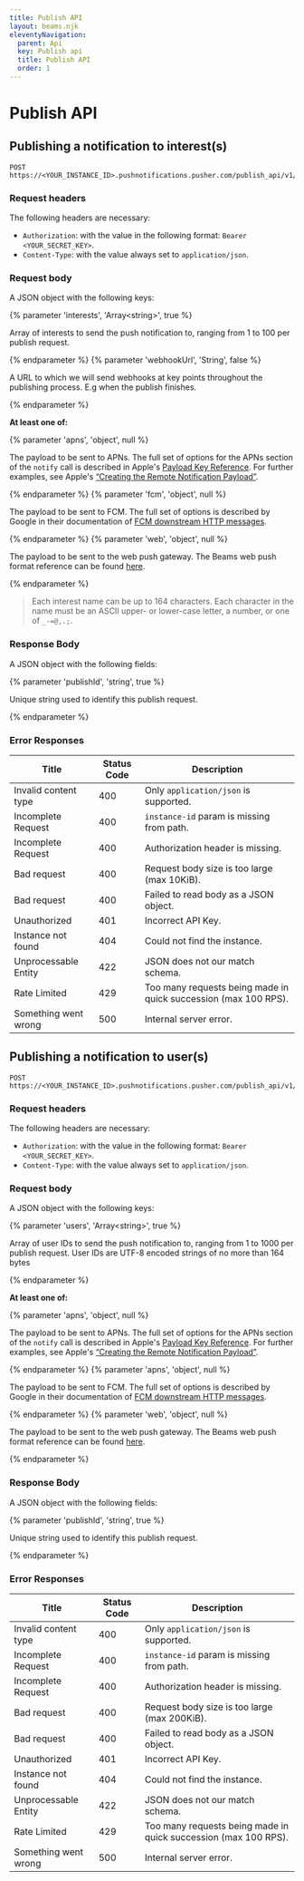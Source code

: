```yaml
---
title: Publish API
layout: beams.njk
eleventyNavigation:
  parent: Api
  key: Publish api
  title: Publish API
  order: 1
---
```


# Publish API

## Publishing a notification to interest(s)

```http
POST https://<YOUR_INSTANCE_ID>.pushnotifications.pusher.com/publish_api/v1/instances/<YOUR_INSTANCE_ID>/publishes/interests
```

### Request headers

The following headers are necessary:

- `Authorization`: with the value in the following format: `Bearer <YOUR_SECRET_KEY>`.
- `Content-Type`: with the value always set to `application/json`.

### Request body

A JSON object with the following keys:

{% parameter 'interests', 'Array&lt;string&gt;', true %}

Array of interests to send the push notification to, ranging from 1 to 100 per publish request.

{% endparameter %}
{% parameter 'webhookUrl', 'String', false %}

A URL to which we will send webhooks at key points throughout the publishing process. E.g when the publish finishes.

{% endparameter %}

**At least one of:**

{% parameter 'apns', 'object', null %}

The payload to be sent to APNs. The full set of options for the APNs section of the `notify` call is described in Apple's [Payload Key Reference](https://developer.apple.com/library/prerelease/content/documentation/NetworkingInternet/Conceptual/RemoteNotificationsPG/PayloadKeyReference.html#//apple_ref/doc/uid/TP40008194-CH17-SW1). For further examples, see Apple's [“Creating the Remote Notification Payload”](https://developer.apple.com/library/prerelease/content/documentation/NetworkingInternet/Conceptual/RemoteNotificationsPG/CreatingtheNotificationPayload.html#//apple_ref/doc/uid/TP40008194-CH10-SW1).

{% endparameter %}
{% parameter 'fcm', 'object', null %}

The payload to be sent to FCM. The full set of options is described by Google in their documentation of [FCM downstream HTTP messages](https://firebase.google.com/docs/cloud-messaging/http-server-ref#downstream).

{% endparameter %}
{% parameter 'web', 'object', null %}

The payload to be sent to the web push gateway. The Beams web push format reference can be found [here](/docs/beams/reference/publish-payloads#web-format).

{% endparameter %}

> Each interest name can be up to 164 characters. Each character in the name must be an ASCII upper- or lower-case letter, a number, or one of `_-=@,.;`.

### Response Body

A JSON object with the following fields:

{% parameter 'publishId', 'string', true %}

Unique string used to identify this publish request.

{% endparameter %}

### Error Responses

| Title                | Status Code | Description                                                     |
| -------------------- | ----------- | --------------------------------------------------------------- |
| Invalid content type | 400         | Only `application/json` is supported.                           |
| Incomplete Request   | 400         | `instance-id` param is missing from path.                       |
| Incomplete Request   | 400         | Authorization header is missing.                                |
| Bad request          | 400         | Request body size is too large (max 10KiB).                     |
| Bad request          | 400         | Failed to read body as a JSON object.                           |
| Unauthorized         | 401         | Incorrect API Key.                                              |
| Instance not found   | 404         | Could not find the instance.                                    |
| Unprocessable Entity | 422         | JSON does not our match schema.                                 |
| Rate Limited         | 429         | Too many requests being made in quick succession (max 100 RPS). |
| Something went wrong | 500         | Internal server error.                                          |

## Publishing a notification to user(s)

```http
POST https://<YOUR_INSTANCE_ID>.pushnotifications.pusher.com/publish_api/v1/instances/<YOUR_INSTANCE_ID>/publishes/users
```

### Request headers

The following headers are necessary:

- `Authorization`: with the value in the following format: `Bearer <YOUR_SECRET_KEY>`.
- `Content-Type`: with the value always set to `application/json`.

### Request body

A JSON object with the following keys:

{% parameter 'users', 'Array&lt;string&gt;', true %}

Array of user IDs to send the push notification to, ranging from 1 to 1000 per publish request. User IDs are UTF-8 encoded strings of no more than 164 bytes

{% endparameter %}

**At least one of:**

{% parameter 'apns', 'object', null %}

The payload to be sent to APNs. The full set of options for the APNs section of the `notify` call is described in Apple's [Payload Key Reference](https://developer.apple.com/library/prerelease/content/documentation/NetworkingInternet/Conceptual/RemoteNotificationsPG/PayloadKeyReference.html#//apple_ref/doc/uid/TP40008194-CH17-SW1). For further examples, see Apple's [“Creating the Remote Notification Payload”](https://developer.apple.com/library/prerelease/content/documentation/NetworkingInternet/Conceptual/RemoteNotificationsPG/CreatingtheNotificationPayload.html#//apple_ref/doc/uid/TP40008194-CH10-SW1).

{% endparameter %}
{% parameter 'apns', 'object', null %}

The payload to be sent to FCM. The full set of options is described by Google in their documentation of [FCM downstream HTTP messages](https://firebase.google.com/docs/cloud-messaging/http-server-ref#downstream).

{% endparameter %}
{% parameter 'web', 'object', null %}

The payload to be sent to the web push gateway. The Beams web push format reference can be found [here](/docs/beams/reference/publish-payloads#web-format).

{% endparameter %}

### Response Body

A JSON object with the following fields:

{% parameter 'publishId', 'string', true %}

Unique string used to identify this publish request.

{% endparameter %}

### Error Responses

| Title                | Status Code | Description                                                     |
| -------------------- | ----------- | --------------------------------------------------------------- |
| Invalid content type | 400         | Only `application/json` is supported.                           |
| Incomplete Request   | 400         | `instance-id` param is missing from path.                       |
| Incomplete Request   | 400         | Authorization header is missing.                                |
| Bad request          | 400         | Request body size is too large (max 200KiB).                    |
| Bad request          | 400         | Failed to read body as a JSON object.                           |
| Unauthorized         | 401         | Incorrect API Key.                                              |
| Instance not found   | 404         | Could not find the instance.                                    |
| Unprocessable Entity | 422         | JSON does not our match schema.                                 |
| Rate Limited         | 429         | Too many requests being made in quick succession (max 100 RPS). |
| Something went wrong | 500         | Internal server error.                                          |
